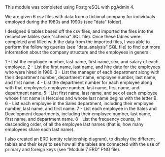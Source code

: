 This module was completed using PostgreSQL with pgAdmin 4. 

We are given 6 csv files with data from a fictional company for individuals employed during the 1980s and 1990s (see "data" folder). 

I designed 6 tables based off the csv files, and imported the files into the respective tables (see "schema" SQL file). Once these tables were completed and filled with the data from the imported files, I was able to perform the following queries (see "data_analysis" SQL file) to find out more information about the company structure and the employees in general:

  1 - List the employee number, last name, first name, sex, and salary of each employee.
  2 - List the first name, last name, and hire date for the employees who were hired in 1986.
  3 - List the manager of each department along with their department number, department name, employee number, last name, and first name.
  4 - List the department number for each employee along with that employee’s employee number, last name, first name, and department name.
  5 - List first name, last name, and sex of each employee whose first name is Hercules and whose last name begins with the letter B.
  6 - List each employee in the Sales department, including their employee number, last name, and first name.
  7 - List each employee in the Sales and Development departments, including their employee number, last name, first name, and department name.
  8 - List the frequency counts, in descending order, of all the employee last names (that is, how many employees share each last name).

I also created an ERD (entity relationship diagram), to display the different tables and their keys to see how all the tables are connected with the use of primary and foreign keys (see "Module 7 ERD" PNG file). 

